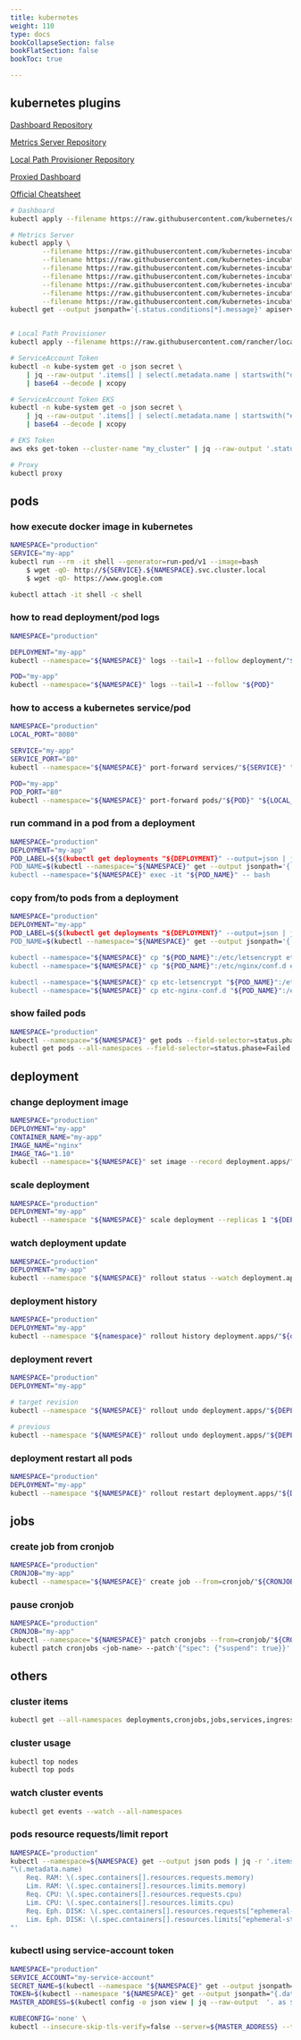 ```yaml
---
title: kubernetes
weight: 110
type: docs
bookCollapseSection: false
bookFlatSection: false
bookToc: true

---
```


## kubernetes plugins

[Dashboard Repository](https://github.com/kubernetes/dashboard)

[Metrics Server Repository](https://github.com/kubernetes-incubator/metrics-server)

[Local Path Provisioner Repository](https://github.com/rancher/local-path-provisioner)

[Proxied Dashboard](http://localhost:8001/api/v1/namespaces/kubernetes-dashboard/services/https:kubernetes-dashboard:/proxy/)

[Official Cheatsheet](https://kubernetes.io/docs/reference/kubectl/cheatsheet/)

```bash
# Dashboard
kubectl apply --filename https://raw.githubusercontent.com/kubernetes/dashboard/v2.0.0-beta3/aio/deploy/recommended.yaml

# Metrics Server
kubectl apply \
        --filename https://raw.githubusercontent.com/kubernetes-incubator/metrics-server/v0.3.3/deploy/1.8%2B/aggregated-metrics-reader.yaml \
        --filename https://raw.githubusercontent.com/kubernetes-incubator/metrics-server/v0.3.3/deploy/1.8%2B/auth-delegator.yaml \
        --filename https://raw.githubusercontent.com/kubernetes-incubator/metrics-server/v0.3.3/deploy/1.8%2B/auth-reader.yaml \
        --filename https://raw.githubusercontent.com/kubernetes-incubator/metrics-server/v0.3.3/deploy/1.8%2B/metrics-apiservice.yaml \
        --filename https://raw.githubusercontent.com/kubernetes-incubator/metrics-server/v0.3.3/deploy/1.8%2B/metrics-server-deployment.yaml \
        --filename https://raw.githubusercontent.com/kubernetes-incubator/metrics-server/v0.3.3/deploy/1.8%2B/metrics-server-service.yaml \
        --filename https://raw.githubusercontent.com/kubernetes-incubator/metrics-server/v0.3.3/deploy/1.8%2B/resource-reader.yaml
kubectl get --output jsonpath='{.status.conditions[*].message}' apiservice v1beta1.metrics.k8s.io


# Local Path Provisioner
kubectl apply --filename https://raw.githubusercontent.com/rancher/local-path-provisioner/v0.0.9/deploy/local-path-storage.yaml

# ServiceAccount Token
kubectl -n kube-system get -o json secret \
    | jq --raw-output '.items[] | select(.metadata.name | startswith("default")) | .data.token' \
    | base64 --decode | xcopy

# ServiceAccount Token EKS
kubectl -n kube-system get -o json secret \
    | jq --raw-output '.items[] | select(.metadata.name | startswith("eks-admin")) | .data.token' \
    | base64 --decode | xcopy

# EKS Token
aws eks get-token --cluster-name "my_cluster" | jq --raw-output '.status.token'

# Proxy
kubectl proxy
```

## pods

### how execute docker image in kubernetes

```bash
NAMESPACE="production"
SERVICE="my-app"
kubectl run --rm -it shell --generator=run-pod/v1 --image=bash
    $ wget -qO- http://${SERVICE}.${NAMESPACE}.svc.cluster.local
    $ wget -qO- https://www.google.com

kubectl attach -it shell -c shell
```

### how to read deployment/pod logs

```bash
NAMESPACE="production"

DEPLOYMENT="my-app"
kubectl --namespace="${NAMESPACE}" logs --tail=1 --follow deployment/"${DEPLOYMENT}"

POD="my-app"
kubectl --namespace="${NAMESPACE}" logs --tail=1 --follow "${POD}"
```

### how to access a kubernetes service/pod

```bash
NAMESPACE="production"
LOCAL_PORT="8080"

SERVICE="my-app"
SERVICE_PORT="80"
kubectl --namespace="${NAMESPACE}" port-forward services/"${SERVICE}" "${LOCAL_PORT}":"${SERVICE_PORT}"

POD="my-app"
POD_PORT="80"
kubectl --namespace="${NAMESPACE}" port-forward pods/"${POD}" "${LOCAL_PORT}":"${POD_PORT}"
```

### run command in a pod from a deployment

```bash
NAMESPACE="production"
DEPLOYMENT="my-app"
POD_LABEL=${$(kubectl get deployments "${DEPLOYMENT}" --output=json | jq -j '.spec.selector.matchLabels | to_entries | .[] | "\(.key)=\(.value),"')%?}
POD_NAME=$(kubectl --namespace="${NAMESPACE}" get --output jsonpath='{.items[0].metadata.name}' pods --selector="${POD_LABEL}")
kubectl --namespace="${NAMESPACE}" exec -it "${POD_NAME}" -- bash
```

### copy from/to pods from a deployment

```bash
NAMESPACE="production"
DEPLOYMENT="my-app"
POD_LABEL=${$(kubectl get deployments "${DEPLOYMENT}" --output=json | jq -j '.spec.selector.matchLabels | to_entries | .[] | "\(.key)=\(.value),"')%?}
POD_NAME=$(kubectl --namespace="${NAMESPACE}" get --output jsonpath='{.items[0].metadata.name}' pods --selector="${POD_LABEL}")

kubectl --namespace="${NAMESPACE}" cp "${POD_NAME}":/etc/letsencrypt etc-letsencrypt
kubectl --namespace="${NAMESPACE}" cp "${POD_NAME}":/etc/nginx/conf.d etc-nginx-conf.d

kubectl --namespace="${NAMESPACE}" cp etc-letsencrypt "${POD_NAME}":/etc/letsencrypt
kubectl --namespace="${NAMESPACE}" cp etc-nginx-conf.d "${POD_NAME}":/etc/nginx/conf.d
```

### show failed pods

```bash
NAMESPACE="production"
kubectl --namespace="${NAMESPACE}" get pods --field-selector=status.phase=Failed
kubectl get pods --all-namespaces --field-selector=status.phase=Failed
```

## deployment

### change deployment image

```bash
NAMESPACE="production"
DEPLOYMENT="my-app"
CONTAINER_NAME="my-app"
IMAGE_NAME="nginx"
IMAGE_TAG="1.10"
kubectl --namespace="${NAMESPACE}" set image --record deployment.apps/"${DEPLOYMENT}" "${CONTAINER_NAME}"="${IMAGE_NAME}:${IMAGE_TAG}"
```

### scale deployment

```bash
NAMESPACE="production"
DEPLOYMENT="my-app"
kubectl --namespace "${NAMESPACE}" scale deployment --replicas 1 "${DEPLOYMENT}"
```

### watch deployment update

```bash
NAMESPACE="production"
DEPLOYMENT="my-app"
kubectl --namespace "${NAMESPACE}" rollout status --watch deployment.apps/"${DEPLOYMENT}"
```

### deployment history

```bash
NAMESPACE="production"
DEPLOYMENT="my-app"
kubectl --namespace "${namespace}" rollout history deployment.apps/"${deployment}"
```

### deployment revert

```bash
NAMESPACE="production"
DEPLOYMENT="my-app"

# target revision
kubectl --namespace "${NAMESPACE}" rollout undo deployment.apps/"${DEPLOYMENT}" --to-revision=2

# previous
kubectl --namespace "${NAMESPACE}" rollout undo deployment.apps/"${DEPLOYMENT}"
```

### deployment restart all pods

```bash
NAMESPACE="production"
DEPLOYMENT="my-app"
kubectl --namespace "${NAMESPACE}" rollout restart deployment.apps/"${DEPLOYMENT}"
```

## jobs

### create job from cronjob

```bash
NAMESPACE="production"
CRONJOB="my-app"
kubectl --namespace="${NAMESPACE}" create job --from=cronjob/"${CRONJOB}" "${CRONJOB}"-manual
```

### pause cronjob

```bash
NAMESPACE="production"
CRONJOB="my-app"
kubectl --namespace="${NAMESPACE}" patch cronjobs --from=cronjob/"${CRONJOB}" "${CRONJOB}"-manual
kubectl patch cronjobs <job-name> --patch'{"spec": {"suspend": true}}'
```

## others

### cluster items

```bash
kubectl get --all-namespaces deployments,cronjobs,jobs,services,ingresses,pods,configmaps,secrets
```

### cluster usage

```bash
kubectl top nodes
kubectl top pods
```

### watch cluster events

```bash
kubectl get events --watch --all-namespaces
```

### pods resource requests/limit report

```bash
NAMESPACE="production"
kubectl --namespace=${NAMESPACE} get --output json pods | jq -r '.items[] |
"\(.metadata.name)
    Req. RAM: \(.spec.containers[].resources.requests.memory)
    Lim. RAM: \(.spec.containers[].resources.limits.memory)
    Req. CPU: \(.spec.containers[].resources.requests.cpu)
    Lim. CPU: \(.spec.containers[].resources.limits.cpu)
    Req. Eph. DISK: \(.spec.containers[].resources.requests["ephemeral-storage"])
    Lim. Eph. DISK: \(.spec.containers[].resources.limits["ephemeral-storage"])
"'
```

### kubectl using service-account token

```bash
NAMESPACE="production"
SERVICE_ACCOUNT="my-service-account"
SECRET_NAME=$(kubectl --namespace "${NAMESPACE}" get --output jsonpath='{.secrets[*].name}' serviceaccounts "${SERVICE_ACCOUNT}")
TOKEN=$(kubectl --namespace "${NAMESPACE}" get --output jsonpath="{.data.token}" secrets "${SECRET_NAME}" | base64 --decode)
MASTER_ADDRESS=$(kubectl config -o json view | jq --raw-output  '. as $root | $root.clusters[] | select(.name == ($root.contexts[] | select(.name == $root["current-context"]) | .context.cluster)) | .cluster.server')

KUBECONFIG='none' \
kubectl --insecure-skip-tls-verify=false --server=${MASTER_ADDRESS} --token="${TOKEN}" --namespace "${NAMESPACE}" get pods
```
